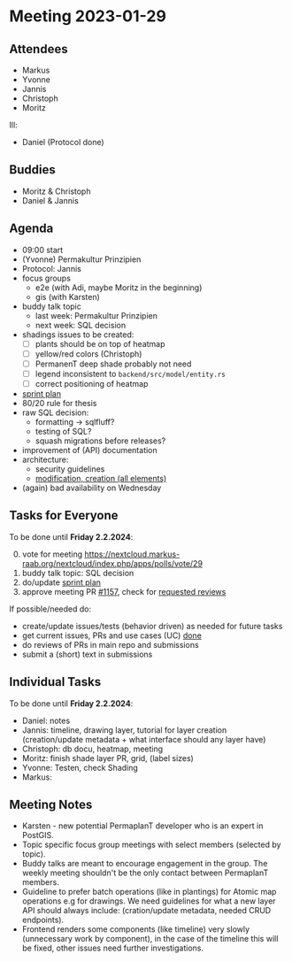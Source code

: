 # Meeting 2023-01-29

## Attendees

- Markus
- Yvonne
- Jannis
- Christoph
- Moritz

Ill:

- Daniel (Protocol done)

## Buddies

- Moritz & Christoph
- Daniel & Jannis

## Agenda

- 09:00 start
- (Yvonne) Permakultur Prinzipien
- Protocol: Jannis
- focus groups
  - e2e (with Adi, maybe Moritz in the beginning)
  - gis (with Karsten)
- buddy talk topic
  - last week: Permakultur Prinzipien
  - next week: SQL decision
- shadings issues to be created:
  - [ ] plants should be on top of heatmap
  - [ ] yellow/red colors (Christoph)
  - [ ] PermanenT deep shade probably not need
  - [ ] legend inconsistent to `backend/src/model/entity.rs`
  - [ ] correct positioning of heatmap
- [sprint plan](https://project.permaplant.net)
- 80/20 rule for thesis
- raw SQL decision:
  - formatting -> sqlfluff?
  - testing of SQL?
  - squash migrations before releases?
- improvement of (API) documentation
- architecture:
  - security guidelines
  - [modification, creation (all elements)](https://issues.permaplant.net/1168)
- (again) bad availability on Wednesday

## Tasks for Everyone

To be done until **Friday 2.2.2024**:

0. vote for meeting https://nextcloud.markus-raab.org/nextcloud/index.php/apps/polls/vote/29
1. buddy talk topic: SQL decision
2. do/update [sprint plan](https://project.permaplant.net)
3. approve meeting PR [#1157](https://pull.permaplant.net/1174/files),
   check for [requested reviews](https://pulls.permaplant.net/?q=is%3Aopen+user-review-requested%3A%40me)

If possible/needed do:

- create/update issues/tests (behavior driven) as needed for future tasks
- get current issues, PRs and use cases (UC) [done](../usecases/README.md)
- do reviews of PRs in main repo and submissions
- submit a (short) text in submissions

## Individual Tasks

To be done until **Friday 2.2.2024**:

- Daniel: notes
- Jannis: timeline, drawing layer, tutorial for layer creation (creation/update metadata + what interface should any layer have)
- Christoph: db docu, heatmap, meeting
- Moritz: finish shade layer PR, grid, (label sizes)
- Yvonne: Testen, check Shading
- Markus:

## Meeting Notes

- Karsten - new potential PermaplanT developer who is an expert in PostGIS.
- Topic specific focus group meetings with select members (selected by topic).
- Buddy talks are meant to encourage engagement in the group. The weekly meeting shouldn't be the only contact between PermaplanT members.
- Guideline to prefer batch operations (like in plantings) for Atomic map operations e.g for drawings. We need guidelines for what a new layer API should always include: (cration/update metadata, needed CRUD endpoints).
- Frontend renders some components (like timeline) very slowly (unnecessary work by component), in the case of the timeline this will be fixed, other issues need further investigations.
